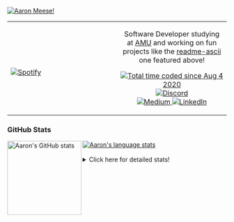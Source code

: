 [![Aaron Meese!](https://user-images.githubusercontent.com/17814535/88975338-a2aabf00-d27f-11ea-963f-8a19608716b4.png)](https://github.com/ajmeese7/readme-ascii "README ASCII")

<!-- Modified from project here: https://github.com/novatorem/novatorem -->
<table width="100%"> 
  <tr>
  <td width="50%">
      
&nbsp; <br> [![Spotify](https://ajmeese7.vercel.app/api/spotify)](https://open.spotify.com/user/ajmeese)

  </td>
  <td width="50%">
    <p align="center">
    Software Developer studying at <a href="https://www.amu.apus.edu/">AMU</a> and working on fun 
    projects like the <a href="https://github.com/ajmeese7/readme-ascii">readme-ascii</a> one featured above!
    </p>
    <p align="center">
      <a href="https://wakatime.com/@f726891d-3b02-46cd-9b60-e8c59f9e2b14">
        <img src="https://wakatime.com/badge/user/f726891d-3b02-46cd-9b60-e8c59f9e2b14.svg" alt="Total time coded since Aug 4 2020" title="WakaTime" />
      </a>
      <a href="http://link.aaronmeese.com/discord">
        <img src="https://img.shields.io/badge/discord-ajmeese7%234835-369?style=flat-square&logo=discord&logoColor=white&color=purple" alt="Discord" title="Discord">
      </a>
      <br />
      <a href="https://link.aaronmeese.com/medium">
        <img src="https://img.shields.io/badge/medium-ajmeese7-1DB954?style=flat-square&logo=medium&logoColor=white" alt="Medium" title="Medium">
      </a>
      <a href="https://link.aaronmeese.com/linkedin">
        <img src="https://img.shields.io/badge/linkedIn-aaronmeese-1DB954?style=flat-square&logo=linkedin&logoColor=white&color=blue" alt="LinkedIn" title="LinkedIn">
      </a>
    </p>
  </td>

</table>

[//]: <> (The `&nbsp;` is to have Aphelion take up more space)

### GitHub Stats ###

<a href="https://profile-summary-for-github.com/user/ajmeese7">
  <img align="left" height="170px" src="https://github-readme-stats.vercel.app/api?username=ajmeese7&show_icons=true&line_height=27&count_private=true" alt="Aaron's GitHub stats"/>
  <img src="https://github-readme-stats.vercel.app/api/top-langs/?username=ajmeese7&hide_langs_below=5&layout=compact" alt="Aaron's language stats"/>
</a>

<br />
<br />
<details>
<summary>Click here for detailed stats!</summary>

### :zap: Recent Activity
<!--START_SECTION:activity-->
1. 🎉 Merged PR [#13](https://github.com/ajmeese7/coupon-booked/pull/13) in [ajmeese7/coupon-booked](https://github.com/ajmeese7/coupon-booked)
2. 🎉 Merged PR [#11](https://github.com/meese-enterprises/website/pull/11) in [meese-enterprises/website](https://github.com/meese-enterprises/website)
3. ❌ Closed PR [#13](https://github.com/meese-enterprises/website/pull/13) in [meese-enterprises/website](https://github.com/meese-enterprises/website)
4. 🗣 Commented on [#13](https://github.com/meese-enterprises/website/issues/13) in [meese-enterprises/website](https://github.com/meese-enterprises/website)
5. ❌ Closed PR [#12](https://github.com/meese-enterprises/website/pull/12) in [meese-enterprises/website](https://github.com/meese-enterprises/website)
<!--END_SECTION:activity-->

### 🧐 Waka Stats
<!--START_SECTION:waka-->
![Code Time](http://img.shields.io/badge/Code%20Time-981%20hrs%2011%20mins-blue)

**🐱 My GitHub Data** 

> 🏆 575 Contributions in the Year 2022
 > 
> 📦 343.0 kB Used in GitHub's Storage 
 > 
> 💼 Opted to Hire
 > 
> 📜 71 Public Repositories 
 > 
> 🔑 27 Private Repositories  
 > 
**I'm an Early 🐤** 

```text
🌞 Morning    284 commits    ██████░░░░░░░░░░░░░░░░░░░   25.38% 
🌆 Daytime    414 commits    █████████░░░░░░░░░░░░░░░░   37.0% 
🌃 Evening    408 commits    █████████░░░░░░░░░░░░░░░░   36.46% 
🌙 Night      13 commits     ░░░░░░░░░░░░░░░░░░░░░░░░░   1.16%

```
📅 **I'm Most Productive on Saturday** 

```text
Monday       121 commits    ██░░░░░░░░░░░░░░░░░░░░░░░   10.81% 
Tuesday      188 commits    ████░░░░░░░░░░░░░░░░░░░░░   16.8% 
Wednesday    143 commits    ███░░░░░░░░░░░░░░░░░░░░░░   12.78% 
Thursday     155 commits    ███░░░░░░░░░░░░░░░░░░░░░░   13.85% 
Friday       127 commits    ██░░░░░░░░░░░░░░░░░░░░░░░   11.35% 
Saturday     196 commits    ████░░░░░░░░░░░░░░░░░░░░░   17.52% 
Sunday       189 commits    ████░░░░░░░░░░░░░░░░░░░░░   16.89%

```


📊 **This Week I Spent My Time On** 

```text
⌚︎ Time Zone: America/New_York

💬 Programming Languages: 
Bash                     7 hrs 24 mins       █████████░░░░░░░░░░░░░░░░   39.37% 
Markdown                 2 hrs 25 mins       ███░░░░░░░░░░░░░░░░░░░░░░   12.94% 
PHP                      2 hrs 9 mins        ███░░░░░░░░░░░░░░░░░░░░░░   11.51% 
TypeScript               2 hrs               ██░░░░░░░░░░░░░░░░░░░░░░░   10.69% 
CSS                      1 hr 42 mins        ██░░░░░░░░░░░░░░░░░░░░░░░   9.06%

🐱‍💻 Projects: 
aaronmeese.com           9 hrs 21 mins       ████████████░░░░░░░░░░░░░   49.82% 
meese.enterprises        3 hrs 12 mins       ████░░░░░░░░░░░░░░░░░░░░░   17.04% 
karameese.com            2 hrs 18 mins       ███░░░░░░░░░░░░░░░░░░░░░░   12.31% 
aaronmeese.dev           1 hr 59 mins        ██░░░░░░░░░░░░░░░░░░░░░░░   10.59% 
vault                    1 hr 46 mins        ██░░░░░░░░░░░░░░░░░░░░░░░   9.48%

```

**I Mostly Code in JavaScript** 

```text
JavaScript               32 repos            ████████████░░░░░░░░░░░░░   50.0% 
HTML                     9 repos             ███░░░░░░░░░░░░░░░░░░░░░░   14.06% 
Python                   5 repos             ██░░░░░░░░░░░░░░░░░░░░░░░   7.81% 
Java                     4 repos             █░░░░░░░░░░░░░░░░░░░░░░░░   6.25% 
CSS                      3 repos             █░░░░░░░░░░░░░░░░░░░░░░░░   4.69%

```



 Last Updated on 24/04/2022 16:04:04 UTC
<!--END_SECTION:waka-->
</details>
